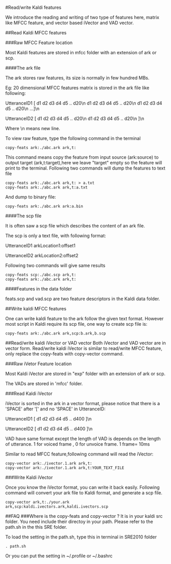 #Read/write Kaldi features

We introduce the reading and writing of two type of features here, matrix like MFCC feature, and vector based iVector and VAD vector.

##Read Kaldi MFCC features

###Raw MFCC Feature location

Most Kaldi features are stored in mfcc folder with an extension of ark or scp.

####The ark file

The ark stores raw features, its size is normally in few hundred MBs.

Eg: 20 dimensional MFCC features matrix is stored in the ark file like following:

UtteranceID1 [ d1 d2 d3 d4 d5 .. d20\n d1 d2 d3 d4 d5 .. d20\n d1 d2 d3 d4 d5 .. d20\n ...]\n

UtteranceID2 [ d1 d2 d3 d4 d5 .. d20\n d1 d2 d3 d4 d5 .. d20\n ]\n

Where \n means new line.

To view raw feature, type the following command in the terminal
```
copy-feats ark:./abc.ark ark,t:
```
This command means copy the feature from input source (ark:source) to output target (ark,t:target),here we leave "target" empty so the feature will print to the terminal.
Following two commands will dump the features to text file
```
copy-feats ark:./abc.ark ark,t: > a.txt
copy-feats ark:./abc.ark ark,t:a.txt
```
And dump to binary file:
```
copy-feats ark:./abc.ark ark:a.bin
```


####The scp file

It is often saw a scp file which describes the content of an ark file.

The scp is only a text file, with following format:

UtteranceID1 arkLocation1:offset1 

UtteranceID2 arkLocation2:offset2




Following two commands will give same results
```
copy-feats scp:./abc.scp ark,t:
copy-feats ark:./abc.ark ark,t:
```
####Features in the data folder

feats.scp and vad.scp are two feature descriptors in the Kaldi data folder.


##Write kaldi MFCC features

One can write kaldi feature to the ark follow the given text format. However most script in Kaldi require its scp file, one way to create scp file is:
```
copy-feats ark:./abc.ark ark,scp:b.ark,b.scp
```


##Read/write kaldi iVector or VAD vector
Both iVector and VAD vector are in vector form. Read/write kaldi iVector is similar to read/write MFCC feature, only replace the copy-feats with copy-vector command.

###Raw iVetor Feature location

Most Kaldi iVector are stored in "exp" folder with an extension of ark or scp.

The VADs are stored in 'mfcc' folder.


###Read Kaldi iVector

iVector is sorted in the ark in a vector format, please notice that there is a 'SPACE' after '[' and no 'SPACE' in UtteranceID:

UtteranceID1 [ d1 d2 d3 d4 d5 .. d400 ]\n

UtteranceID2 [ d1 d2 d3 d4 d5 .. d400 ]\n

VAD have same format except the length of VAD is depends on the length of utterance. 1 for voiced frame , 0 for unvoice frame. 1 frame= 10ms



Similar to read MFCC feature,following command will read the iVector:
```
copy-vector ark:./ivector.1.ark ark,t:
copy-vector ark:./ivector.1.ark ark,t:YOUR_TEXT_FILE

```

###Write Kaldi iVector

Once you know the iVector format, you can write it back easily.
Following command will convert your ark file to Kaldi format, and generate a scp file.

```
copy-vector ark,t:./your.ark ark,scp:kaldi.ivectors.ark,kaldi.ivectors.scp

```



##FAQ
###Where is the copy-feats and copy-vector ?
It is in your kaldi src folder. You need include their directoy in your path. Please refer to the path.sh in the this SRE folder.

To load the setting in the path.sh, type this in terminal in SRE2010 folder

```
. path.sh
```
Or you can put the setting in ~/.profile or ~/.bashrc



